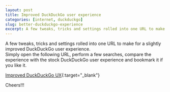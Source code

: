 ```yaml
---
layout: post
title: Improved DuckDuckGo user experience
categories: [internet, duckduckgo]
slug: better-duckduckgo-experience
excerpt: A few tweaks, tricks and settings rolled into one URL to make for a slightly improved DuckDuckGo user experience.
---
```


A few tweaks, tricks and settings rolled into one URL to make for a slightly improved DuckDuckGo user experience.  
Simply open the following URL, perform a few searches, compare the experience with the stock DuckDuckGo user experience and bookmark it if you like it.  

[Improved DuckDuckGo UX](https://duckduckgo.com/?kae=d&kp=-2&kc=-1&kav=1&kn=1&k1=-1&kay=b&kak=-1&kax=-1&kaq=-1&kap=-1&kao=-1&kau=-1&kg=p&k5=1&kd=-1&ks=l&km=m){:target="_blank"}

Cheers!!!  
